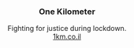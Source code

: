 <h3 align="center">One Kilometer</h3>
<p align="center">
Fighting for justice during lockdown.<br>
<a href="https://1km.co.il">1km.co.il</a>
</p>
